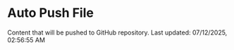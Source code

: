 # Auto Push File

Content that will be pushed to GitHub repository.
Last updated: 07/12/2025, 02:56:55 AM